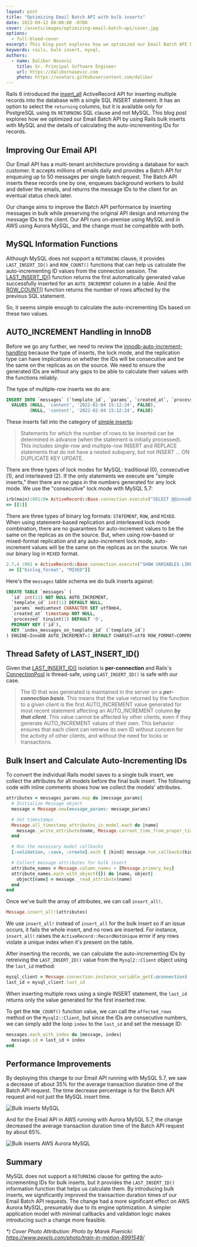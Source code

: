 ```yaml
---
layout: post
title: "Optimizing Email Batch API with bulk inserts"
date: 2022-09-12 00:00:00 -0700
cover: /assets/images/optimizing-email-batch-api/cover.jpg
options:
  - full-bleed-cover
excerpt: This blog post explores how we optimized our Email Batch API by using Rails bulk inserts with MySQL and how to calculate the auto-incrementing IDs for records, given MySQL does not support a RETURNING clause.
keywords: rails, bulk insert, mysql,
authors:
  - name: Dalibor Nasevic
    title: Sr. Principal Software Engineer
    url: https://dalibornasevic.com
    photo: https://avatars.githubusercontent.com/dalibor
---
```


Rails 6 introduced the [insert_all](https://api.rubyonrails.org/classes/ActiveRecord/Persistence/ClassMethods.html#method-i-insert_all) ActiveRecord API for inserting multiple records into the database with a single SQL INSERT statement. It has an option to select the `returning` columns, but it is available only for PostgreSQL using its `RETURNING` SQL clause and not MySQL. This blog post explores how we optimized our Email Batch API by using Rails bulk inserts with MySQL and the details of calculating the auto-incrementing IDs for records.

## Improving Our Email API

Our Email API has a multi-tenant architecture providing a database for each customer. It accepts millions of emails daily and provides a Batch API for enqueuing up to 50 messages per single batch request. The Batch API inserts these records one by one, enqueues background workers to build and deliver the emails, and returns the message IDs to the client for an eventual status check later.

Our change aims to improve the Batch API performance by inserting messages in bulk while preserving the original API design and returning the message IDs to the client. Our API runs on-premise using MySQL and in AWS using Aurora MySQL, and the change must be compatible with both.

## MySQL Information Functions

Although MySQL does not support a `RETURNING` clause, it provides `LAST_INSERT_ID()` and `ROW_COUNT()` functions that can help us calculate the auto-incrementing ID values from the connection session. The [LAST_INSERT_ID()](https://dev.mysql.com/doc/refman/5.6/en/information-functions.html#function_last-insert-id) function returns the first automatically generated value successfully inserted for an `AUTO_INCREMENT` column in a table. And the [ROW_COUNT()](https://dev.mysql.com/doc/refman/5.6/en/information-functions.html#function_row-count) function returns the number of rows affected by the previous SQL statement.

So, it seems simple enough to calculate the auto-incrementing IDs based on these two values.

## AUTO_INCREMENT Handling in InnoDB

Before we go any further, we need to review the [innodb-auto-increment-handling](https://dev.mysql.com/doc/refman/8.0/en/innodb-auto-increment-handling.html) because the type of inserts, the lock mode, and the replication type can have implications on whether the IDs will be consecutive and be the same on the replicas as on the source. We need to ensure the generated IDs are without any gaps to be able to calculate their values with the functions reliably.

The type of multiple-row inserts we do are:

```sql
INSERT INTO `messages` (`template_id`, `params`, `created_at`, `processed`)
  VALUES (NULL, 'content', '2022-02-04 15:12:24', FALSE),
         (NULL, 'content', '2022-02-04 15:12:24', FALSE)
```

These inserts fall into the category of [simple inserts](https://dev.mysql.com/doc/refman/8.0/en/innodb-auto-increment-handling.html#:~:text=mode%E2%80%9D%20inserts.-,%E2%80%9CSimple%20inserts%E2%80%9D,-Statements%20for%20which):

> Statements for which the number of rows to be inserted can be determined in advance (when the statement is initially processed). This includes single-row and multiple-row INSERT and REPLACE statements that do not have a nested subquery, but not INSERT ... ON DUPLICATE KEY UPDATE.

There are three types of lock modes for MySQL: traditional (0), consecutive (1), and interleaved (2). If the only statements we execute are "simple inserts," then there are no gaps in the numbers generated for any lock mode. We use the "consecutive" lock mode with MySQL 5.7:

```ruby
irb(main):001:0> ActiveRecord::Base.connection.execute("SELECT @@innodb_autoinc_lock_mode;").to_a
=> [[1]]
```

There are three types of binary log formats: `STATEMENT`, `ROW`, and `MIXED`. When using statement-based replication and interleaved lock mode combination, there are no guarantees for auto-increment values to be the same on the replicas as on the source. But, when using row-based or mixed-format replication and any auto-increment lock mode, auto-increment values will be the same on the replicas as on the source. We run our binary log in `MIXED` format.

```ruby
2.7.4 :001 > ActiveRecord::Base.connection.execute("SHOW VARIABLES LIKE 'binlog_format';").to_a
 => [["binlog_format", "MIXED"]]
 ```

Here's the `messages` table schema we do bulk inserts against:

```sql
CREATE TABLE `messages` (
  `id` int(11) NOT NULL AUTO_INCREMENT,
  `template_id` int(11) DEFAULT NULL,
  `params` mediumtext CHARACTER SET utf8mb4,
  `created_at` timestamp NOT NULL,
  `processed` tinyint(1) DEFAULT '0',
  PRIMARY KEY (`id`),
  KEY `index_messages_on_template_id` (`template_id`)
) ENGINE=InnoDB AUTO_INCREMENT=1 DEFAULT CHARSET=utf8 ROW_FORMAT=COMPRESSED KEY_BLOCK_SIZE=8
```

## Thread Safety of LAST_INSERT_ID()

Given that [LAST_INSERT_ID()](https://dev.mysql.com/doc/refman/8.0/en/information-functions.html#function_last-insert-id) isolation is **per-connection** and Rails's [ConnectionPool](https://api.rubyonrails.org/classes/ActiveRecord/ConnectionAdapters/ConnectionPool.html) is thread-safe, using `LAST_INSERT_ID()` is safe with our case.

> The ID that was generated is maintained in the server on a **_per-connection basis_**. This means that the value returned by the function to a given client is the first AUTO_INCREMENT value generated for most recent statement affecting an AUTO_INCREMENT column **_by that client_**. This value cannot be affected by other clients, even if they generate AUTO_INCREMENT values of their own. This behavior ensures that each client can retrieve its own ID without concern for the activity of other clients, and without the need for locks or transactions.

## Bulk Insert and Calculate Auto-Incrementing IDs

To convert the individual Rails model saves to a single bulk insert, we collect the attributes for all models before the final bulk insert. The following code with inline comments shows how we collect the models' attributes.

```ruby
attributes = messages_params.map do |message_params|
  # Initialize Message object
  message = Message.new(message_params: message_params)

  # Set timestamps
  Message.all_timestamp_attributes_in_model.each do |name|
    message._write_attribute(name, Message.current_time_from_proper_timezone)
  end

  # Run the necessary model callbacks
  [:validation, :save, :create].each { |kind| message.run_callbacks(kind) }

  # Collect message attributes for bulk insert
  attribute_names = Message.column_names - [Message.primary_key]
  attribute_names.each_with_object({}) do |name, object|
    object[name] = message._read_attribute(name)
  end
end
```

Once we've built the array of attributes, we can call `insert_all!`.

```ruby
Message.insert_all!(attributes)
```

We use `insert_all!` instead of `insert_all` for the bulk insert so if an issue occurs, it fails the whole insert, and no rows are inserted. For instance, `insert_all!` raises the `ActiveRecord::RecordNotUnique` error if any rows violate a unique index when it's present on the table.

After inserting the records, we can calculate the auto-incrementing IDs by retreiving the `LAST_INSERT_ID()` value from the `Mysql2::Client` object using the `last_id` method:

```ruby
mysql_client = Message.connection.instance_variable_get(:@connection)
last_id = mysql_client.last_id
```

When inserting multiple rows using a single INSERT statement, the `last_id` returns only the value generated for the first inserted row.

To get the `ROW_COUNT()` function value, we can call the `affected_rows` method on the `Mysql2::Client`, but since the IDs are consecutive numbers, we can simply add the loop `index` to the `last_id` and set the message ID:

```ruby
messages.each_with_index do |message, index|
  message.id = last_id + index
end
```

## Performance Improvements

By deploying this change to our Email API running with MySQL 5.7, we saw a decrease of about 35% for the average transaction duration time of the Batch API request. The time decrease percentage is for the Batch API request and not just the MySQL insert time.

![Bulk inserts MySQL]({{site.baseurl}}/assets/images/optimizing-email-batch-api/bulk_insert_mysql.png)

And for the Email API in AWS running with Aurora MySQL 5.7, the change decreased the average transaction duration time of the Batch API request by about 65%.

![Bulk inserts AWS Aurora MySQL]({{site.baseurl}}/assets/images/optimizing-email-batch-api/bulk_insert_aurora.png)

## Summary

MySQL does not support a `RETURNING` clause for getting the auto-incrementing IDs for bulk inserts, but it provides the `LAST_INSERT_ID()` information function that helps us calculate them. By introducing bulk inserts, we significantly improved the transaction duration times of our Email Batch API requests. The change had a more significant effect on AWS Aurora MySQL, presumably due to its engine optimization. A simpler application model with minimal callbacks and validation logic makes introducing such a change more feasible.



_*) Cover Photo Attribution: Photo by Marek Piwnicki: https://www.pexels.com/photo/train-in-motion-8991549/_
